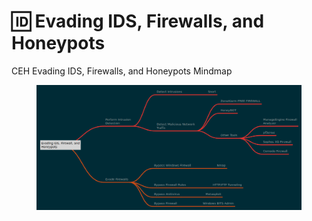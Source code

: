# 🆔 Evading IDS, Firewalls, and Honeypots

CEH Evading IDS, Firewalls, and Honeypots Mindmap



<figure><img src="../../../.gitbook/assets/Evading-IDS-Firewall-and-Honeypots.png" alt=""><figcaption></figcaption></figure>
